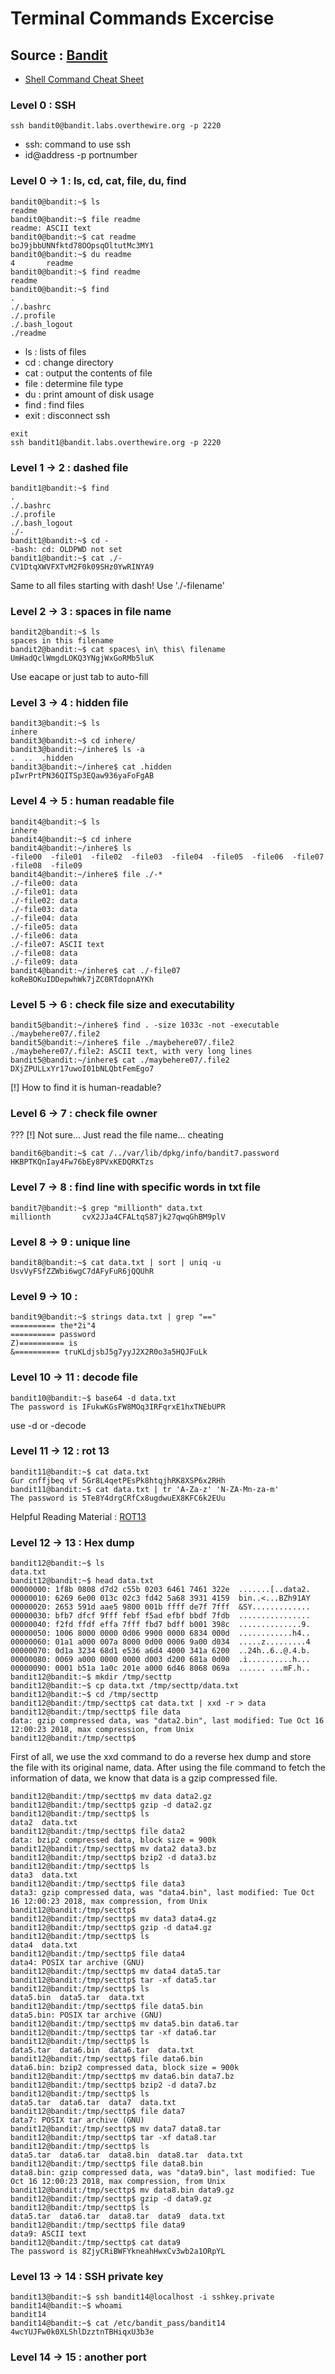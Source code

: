 # Terminal Commands Excercise
## Source : [Bandit](https://overthewire.org/wargames/bandit/)
- [Shell Command Cheat Sheet](https://www.git-tower.com/learn/cheat-sheets/cli/command-line-cheat-sheet-large01.png)

### Level 0 : SSH
```console
ssh bandit0@bandit.labs.overthewire.org -p 2220
```
- ssh: command to use ssh
- id@address -p portnumber

### Level 0 -> 1 : ls, cd, cat, file, du, find
```console
bandit0@bandit:~$ ls
readme
bandit0@bandit:~$ file readme 
readme: ASCII text
bandit0@bandit:~$ cat readme 
boJ9jbbUNNfktd78OOpsqOltutMc3MY1
bandit0@bandit:~$ du readme 
4       readme
bandit0@bandit:~$ find readme
readme
bandit0@bandit:~$ find
.
./.bashrc
./.profile
./.bash_logout
./readme
```
- ls : lists of files
- cd : change directory
- cat : output the contents of file
- file : determine file type
- du : print amount of disk usage
- find : find files 
- exit : disconnect ssh
```console
exit
ssh bandit1@bandit.labs.overthewire.org -p 2220
```

### Level 1 -> 2 : dashed file
```console
bandit1@bandit:~$ find
.
./.bashrc
./.profile
./.bash_logout
./-
bandit1@bandit:~$ cd -
-bash: cd: OLDPWD not set
bandit1@bandit:~$ cat ./-
CV1DtqXWVFXTvM2F0k09SHz0YwRINYA9
```
Same to all files starting with dash!
Use './-filename'

### Level 2 -> 3 : spaces in file name
```console
bandit2@bandit:~$ ls
spaces in this filename
bandit2@bandit:~$ cat spaces\ in\ this\ filename 
UmHadQclWmgdLOKQ3YNgjWxGoRMb5luK
```
Use eacape or just tab to auto-fill

### Level 3 -> 4 : hidden file
```console
bandit3@bandit:~$ ls
inhere
bandit3@bandit:~$ cd inhere/
bandit3@bandit:~/inhere$ ls -a
.  ..  .hidden
bandit3@bandit:~/inhere$ cat .hidden 
pIwrPrtPN36QITSp3EQaw936yaFoFgAB
```

### Level 4 -> 5 : human readable file
```console
bandit4@bandit:~$ ls
inhere
bandit4@bandit:~$ cd inhere
bandit4@bandit:~/inhere$ ls
-file00  -file01  -file02  -file03  -file04  -file05  -file06  -file07  -file08  -file09
bandit4@bandit:~/inhere$ file ./-*
./-file00: data
./-file01: data
./-file02: data
./-file03: data
./-file04: data
./-file05: data
./-file06: data
./-file07: ASCII text
./-file08: data
./-file09: data
bandit4@bandit:~/inhere$ cat ./-file07
koReBOKuIDDepwhWk7jZC0RTdopnAYKh
```

### Level 5 -> 6 : check file size and executability
```console
bandit5@bandit:~/inhere$ find . -size 1033c -not -executable
./maybehere07/.file2
bandit5@bandit:~/inhere$ file ./maybehere07/.file2
./maybehere07/.file2: ASCII text, with very long lines
bandit5@bandit:~/inhere$ cat ./maybehere07/.file2
DXjZPULLxYr17uwoI01bNLQbtFemEgo7
```
[!] How to find it is human-readable?

### Level 6 -> 7 : check file owner
???
[!] Not sure... Just read the file name... cheating
```console
bandit6@bandit:~$ cat /../var/lib/dpkg/info/bandit7.password
HKBPTKQnIay4Fw76bEy8PVxKEDQRKTzs
```

### Level 7 -> 8 : find line with specific words in txt file
```console
bandit7@bandit:~$ grep "millionth" data.txt
millionth       cvX2JJa4CFALtqS87jk27qwqGhBM9plV
```

### Level 8 -> 9 : unique line
```console
bandit8@bandit:~$ cat data.txt | sort | uniq -u
UsvVyFSfZZWbi6wgC7dAFyFuR6jQQUhR
```

### Level 9 -> 10 : 
```console
bandit9@bandit:~$ strings data.txt | grep "=="
========== the*2i"4
========== password
Z)========== is
&========== truKLdjsbJ5g7yyJ2X2R0o3a5HQJFuLk
```

### Level 10 -> 11 : decode file
```console
bandit10@bandit:~$ base64 -d data.txt
The password is IFukwKGsFW8MOq3IRFqrxE1hxTNEbUPR
```
use -d or -decode

### Level 11 -> 12 : rot 13
```console
bandit11@bandit:~$ cat data.txt 
Gur cnffjbeq vf 5Gr8L4qetPEsPk8htqjhRK8XSP6x2RHh
bandit11@bandit:~$ cat data.txt | tr 'A-Za-z' 'N-ZA-Mn-za-m'
The password is 5Te8Y4drgCRfCx8ugdwuEX8KFC6k2EUu
```
Helpful Reading Material : [ROT13](https://en.wikipedia.org/wiki/ROT13#Emacs_and_Vim)

### Level 12 -> 13 : Hex dump
```console
bandit12@bandit:~$ ls
data.txt
bandit12@bandit:~$ head data.txt
00000000: 1f8b 0808 d7d2 c55b 0203 6461 7461 322e  .......[..data2.
00000010: 6269 6e00 013c 02c3 fd42 5a68 3931 4159  bin..<...BZh91AY
00000020: 2653 591d aae5 9800 001b ffff de7f 7fff  &SY.............
00000030: bfb7 dfcf 9fff febf f5ad efbf bbdf 7fdb  ................
00000040: f2fd ffdf effa 7fff fbd7 bdff b001 398c  ..............9.
00000050: 1006 8000 0000 0d06 9900 0000 6834 000d  ............h4..
00000060: 01a1 a000 007a 8000 0d00 0006 9a00 d034  .....z.........4
00000070: 0d1a 3234 68d1 e536 a6d4 4000 341a 6200  ..24h..6..@.4.b.
00000080: 0069 a000 0000 0000 d003 d200 681a 0d00  .i..........h...
00000090: 0001 b51a 1a0c 201e a000 6d46 8068 069a  ...... ...mF.h..
bandit12@bandit:~$ mkdir /tmp/secttp
bandit12@bandit:~$ cp data.txt /tmp/secttp/data.txt
bandit12@bandit:~$ cd /tmp/secttp
bandit12@bandit:/tmp/secttp$ cat data.txt | xxd -r > data
bandit12@bandit:/tmp/secttp$ file data
data: gzip compressed data, was "data2.bin", last modified: Tue Oct 16 12:00:23 2018, max compression, from Unix
bandit12@bandit:/tmp/secttp$
```

First of all, we use the xxd command to do a reverse hex dump and store the file with its original name, data.
After using the file command to fetch the information of data, we know that data is a gzip compressed file.

```console
bandit12@bandit:/tmp/secttp$ mv data data2.gz
bandit12@bandit:/tmp/secttp$ gzip -d data2.gz
bandit12@bandit:/tmp/secttp$ ls
data2  data.txt
bandit12@bandit:/tmp/secttp$ file data2
data: bzip2 compressed data, block size = 900k
bandit12@bandit:/tmp/secttp$ mv data2 data3.bz
bandit12@bandit:/tmp/secttp$ bzip2 -d data3.bz
bandit12@bandit:/tmp/secttp$ ls
data3  data.txt
bandit12@bandit:/tmp/secttp$ file data3
data3: gzip compressed data, was "data4.bin", last modified: Tue Oct 16 12:00:23 2018, max compression, from Unix
bandit12@bandit:/tmp/secttp$
bandit12@bandit:/tmp/secttp$ mv data3 data4.gz
bandit12@bandit:/tmp/secttp$ gzip -d data4.gz
bandit12@bandit:/tmp/secttp$ ls
data4  data.txt
bandit12@bandit:/tmp/secttp$ file data4
data4: POSIX tar archive (GNU)
bandit12@bandit:/tmp/secttp$ mv data4 data5.tar
bandit12@bandit:/tmp/secttp$ tar -xf data5.tar
bandit12@bandit:/tmp/secttp$ ls
data5.bin  data5.tar  data.txt
bandit12@bandit:/tmp/secttp$ file data5.bin
data5.bin: POSIX tar archive (GNU)
bandit12@bandit:/tmp/secttp$ mv data5.bin data6.tar
bandit12@bandit:/tmp/secttp$ tar -xf data6.tar
bandit12@bandit:/tmp/secttp$ ls
data5.tar  data6.bin  data6.tar  data.txt
bandit12@bandit:/tmp/secttp$ file data6.bin
data6.bin: bzip2 compressed data, block size = 900k
bandit12@bandit:/tmp/secttp$ mv data6.bin data7.bz
bandit12@bandit:/tmp/secttp$ bzip2 -d data7.bz
bandit12@bandit:/tmp/secttp$ ls
data5.tar  data6.tar  data7  data.txt
bandit12@bandit:/tmp/secttp$ file data7
data7: POSIX tar archive (GNU)
bandit12@bandit:/tmp/secttp$ mv data7 data8.tar
bandit12@bandit:/tmp/secttp$ tar -xf data8.tar
bandit12@bandit:/tmp/secttp$ ls
data5.tar  data6.tar  data8.bin  data8.tar  data.txt
bandit12@bandit:/tmp/secttp$ file data8.bin
data8.bin: gzip compressed data, was "data9.bin", last modified: Tue Oct 16 12:00:23 2018, max compression, from Unix
bandit12@bandit:/tmp/secttp$ mv data8.bin data9.gz
bandit12@bandit:/tmp/secttp$ gzip -d data9.gz
bandit12@bandit:/tmp/secttp$ ls
data5.tar  data6.tar  data8.tar  data9  data.txt
bandit12@bandit:/tmp/secttp$ file data9
data9: ASCII text
bandit12@bandit:/tmp/secttp$ cat data9
The password is 8ZjyCRiBWFYkneahHwxCv3wb2a1ORpYL
```

### Level 13 -> 14 : SSH private key
```console
bandit13@bandit:~$ ssh bandit14@localhost -i sshkey.private
bandit14@bandit:~$ whoami
bandit14
bandit14@bandit:~$ cat /etc/bandit_pass/bandit14
4wcYUJFw0k0XLShlDzztnTBHiqxU3b3e
```

### Level 14 -> 15 : another port

